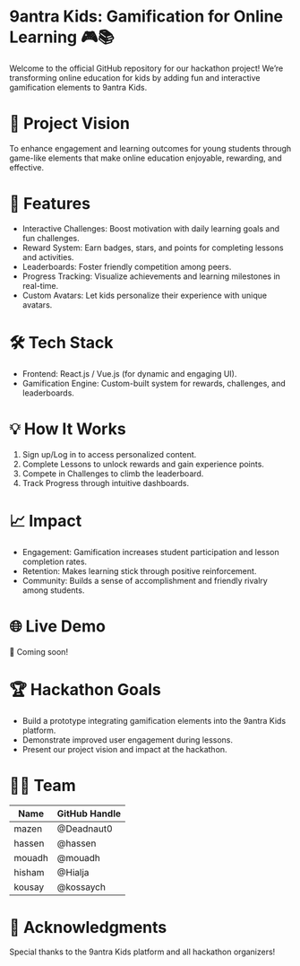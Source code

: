# 9antra Kids: Gamification for Online Learning 🎮📚
Welcome to the official GitHub repository for our hackathon project!
We’re transforming online education for kids by adding fun and interactive gamification elements to 9antra Kids.

# 🚀 Project Vision
To enhance engagement and learning outcomes for young students through game-like elements that make online education enjoyable, rewarding, and effective.

# 🌟 Features
- Interactive Challenges: Boost motivation with daily learning goals and fun challenges.
- Reward System: Earn badges, stars, and points for completing lessons and activities.
- Leaderboards: Foster friendly competition among peers.
- Progress Tracking: Visualize achievements and learning milestones in real-time.
- Custom Avatars: Let kids personalize their experience with unique avatars.

# 🛠️ Tech Stack
- Frontend: React.js / Vue.js (for dynamic and engaging UI).
- Gamification Engine: Custom-built system for rewards, challenges, and leaderboards.

# 💡 How It Works
1) Sign up/Log in to access personalized content.
2) Complete Lessons to unlock rewards and gain experience points.
3) Compete in Challenges to climb the leaderboard.
4) Track Progress through intuitive dashboards.

# 📈 Impact
- Engagement: Gamification increases student participation and lesson completion rates.
- Retention: Makes learning stick through positive reinforcement.
- Community: Builds a sense of accomplishment and friendly rivalry among students.

# 🌐 Live Demo
🚧 Coming soon!

# 🏆 Hackathon Goals
- Build a prototype integrating gamification elements into the 9antra Kids platform.
- Demonstrate improved user engagement during lessons.
- Present our project vision and impact at the hackathon.

# 🧑‍💻 Team
| Name          | GitHub Handle |
| ------------- | ------------- |
| mazen         |   @Deadnaut0  |
| hassen        |   @hassen     |
| mouadh        |   @mouadh     |
| hisham        |   @Hialja     |
| kousay        |   @kossaych   |


# 🙌 Acknowledgments
Special thanks to the 9antra Kids platform and all hackathon organizers!